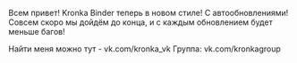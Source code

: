 Всем привет!
Kronka Binder теперь в новом стиле! С автообновлениями!
Совсем скоро мы дойдём до конца, и с каждым обновлением будет меньше багов!

Найти меня можно тут - vk.com/kronka_vk
Группа: vk.com/kronkagroup
